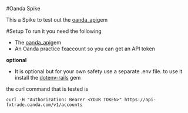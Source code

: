 #Oanda Spike

This a Spike to test out the [oanda_api](https://rubygems.org/gems/oanda_api/versions/0.9.0)gem

#Setup
To run it you need the following
- The [oanda_api](https://rubygems.org/gems/oanda_api/versions/0.9.0)gem
- An Oanda practice fxaccount so you can get an API token

**optional**
- It is optional but for your own safety use a separate .env file. to use it install the
  [dotenv-rails](https://github.com/bkeepers/dotenv) gem

the curl command that is tested is
```
curl -H "Authorization: Bearer <YOUR TOKEN>" https://api-fxtrade.oanda.com/v1/accounts
```
